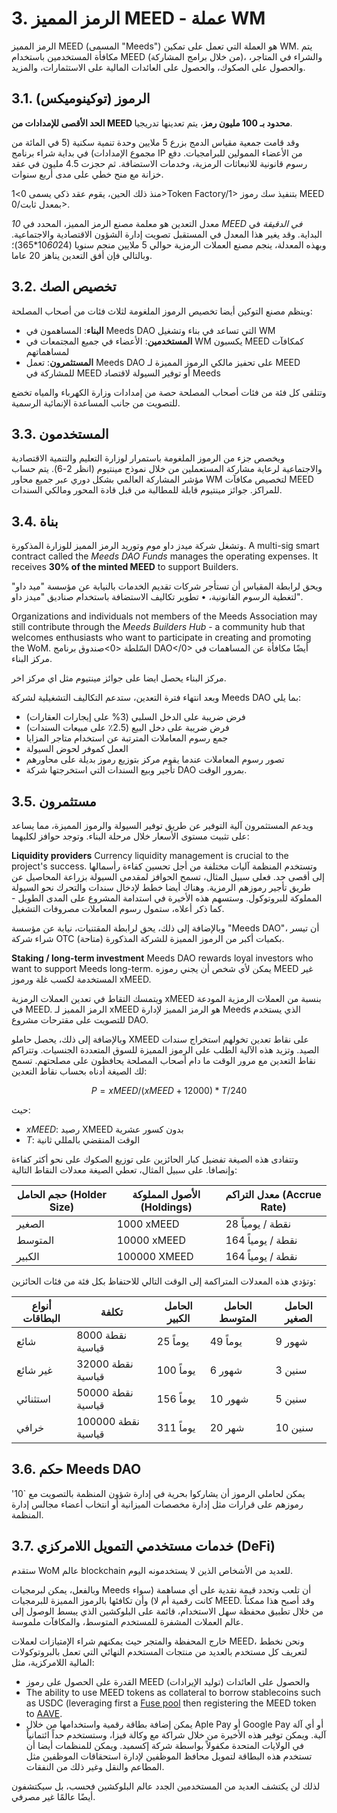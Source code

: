 # 3. الرمز المميز MEED - عملة WM

الرمز المميز MEED (المسمى "Meeds") هو العملة التي تعمل على تمكين WM. يتم مكافأة المستخدمين باستخدام MEED (من خلال برامج المشاركة)، والشراء في المتاجر، والحصول على الصكوك، والحصول على العائدات المالية على الاستثمارات، والمزيد.

## 3.1. الرموز (توكينوميكس)

**الحد الأقصى للإمدادات من MEED محدود بـ 100 مليون رمز**، يتم تعدينها تدريجيا.

وقد قامت جمعية مقياس الدمج بزرع 5 ملايين وحدة تنمية سكنية (5 في المائة من مجموع الإمدادات) في بداية شراء برنامج IP من الأعضاء الممولين للبرامجيات. دفع رسوم قانونية للانبعاثات الرمزية، وخدمات الاستضافة. ثم حجزت 4.5 مليون في عقد خزانة مع منح خطي على مدى أربع سنوات.

منذ ذلك الحين، يقوم عقد ذكي يسمى 0>1>Token Factory/1> بتنفيذ سك رموز MEED بمعدل ثابت/0>.

معدل التعدين هو معلمة مصنع الرمز المميز، المحدد في *10 MEED في الدقيقة* في البداية. وقد يغير هذا المعدل في المستقبل تصويت إدارة الشؤون الاقتصادية والاجتماعية. وبهذه المعدلة، ينجم مصنع العملات الرمزية حوالي 5 ملايين منجم سنويا (10*60*24*365)؛ وبالتالي فإن أفق التعدين يناهز 20 عاما.

## 3.2. تخصيص الصك

وينظم مصنع التوكين أيضا تخصيص الرموز الملغومة لثلاث فئات من أصحاب المصلحة:

- **البناء**: المساهمون في Meeds DAO التي تساعد في بناء وتشغيل WM
- **المستخدمين**: الأعضاء في جميع المجتمعات في WM يكسبون MEED كمكافآت لمساهماتهم
- **المستثمرون**: تعمل Meeds DAO على تحفيز مالكي الرموز المميزة لـ MEED للمشاركة في MEED أو توفير السيولة لاقتصاد Meeds

وتتلقى كل فئة من فئات أصحاب المصلحة حصة من إمدادات وزارة الكهرباء والمياه تخضع للتصويت من جانب المساعدة الإنمائية الرسمية.

## 3.3. المستخدمون

ويخصص جزء من الرموز الملغومة باستمرار لوزارة التعليم والتنمية الاقتصادية والاجتماعية لرعاية مشاركة المستعملين من خلال نموذج مينتيوم (انظر 2-6). يتم حساب مؤشر المشاركة العالمي بشكل دوري عبر جميع محاور WM لتخصيص مكافآت MEED للمراكز. جوائز مينتيوم قابلة للمطالبة من قبل قادة المحور ومالكي السندات.

## 3.4. بناة

وتشغل شركة ميدز داو موم وتوريد الرمز المميز للوزارة المذكورة. A multi-sig smart contract called the _Meeds DAO Funds_ manages the operating expenses. It receives **30% of the minted MEED** to support Builders.

ويحق لرابطة المقياس أن تستأجر شركات تقديم الخدمات بالنيابة عن مؤسسة "ميد داو" لتغطية الرسوم القانونية، • تطوير تكاليف الاستضافة باستخدام صناديق "ميدز داو".

Organizations and individuals not members of the Meeds Association may still contribute through the _Meeds Builders Hub_  - a community hub that welcomes enthusiasts who want to participate in creating and promoting the WoM. السّلطة <0>صندوق برنامج DAO</0> أيضًا مكافأة عن المساهمات في مركز البناء.

مركز البناء يحصل ايضا على جوائز مينتيوم مثل اي مركز اخر.

وبعد انتهاء فترة التعدين، ستدعم التكاليف التشغيلية لشركة Meeds DAO بما يلي:

- فرض ضريبة على الدخل السلبي (3% على إيجارات العقارات)
- فرض ضريبة على دخل البيع (2.5٪ على مبيعات السندات)
- جمع رسوم المعاملات المترتبة عن استخدام متاجر المزايا
- العمل كموفر لحوض السيولة
- تصور رسوم المعاملات عندما يقوم مركز بتوزيع رموز بديلة على محاورهم
- تأجير وبيع السندات التي استخرجتها شركة DAO بمرور الوقت.


## 3.5. مستثمرون

ويدعم المستثمرون آلية التوفير عن طريق توفير السيولة والرموز المميزة، مما يساعد على تثبيت مستوى الأسعار خلال مرحلة البناء. وتوجد حوافز لكليهما:

**Liquidity providers** Currency liquidity management is crucial to the project's success. وتستخدم المنظمة آليات مختلفة من أجل تحسين كفاءة رأسمالها إلى أقصى حد. فعلى سبيل المثال، تسمح الحوافز لمقدمي السيولة بزراعة المحاصيل عن طريق تأجير رموزهم الرمزية. وهناك أيضا خطط لإدخال سندات والتحرك نحو السيولة المملوكة للبروتوكول. وستسهم هذه الأخيرة في استدامة المشروع على المدى الطويل - كما ذكر أعلاه، ستمول رسوم المعاملات مصروفات التشغيل.

وبالإضافة إلى ذلك، يحق لرابطة المقتنيات، نيابة عن مؤسسة "Meeds DAO"، أن تيسر شراء شركة OTC (متاحة) بكميات أكبر من الرموز المميزة للشركة المذكورة.

**Staking / long-term investment** Meeds DAO rewards loyal investors who want to support Meeds long-term. يمكن لأي شخص أن يجني رموزه MEED غير المستخدمة لكسب غلة ورموز xMEED.

ويتمسك التقاط في تعدين العملات الرمزية xMEED بنسبة من العملات الرمزية المودعة في MEED. الرمز المميز لـ xMEED هو الرمز المميز لإدارة Meeds الذي يستخدم للتصويت على مقترحات مشروع DAO.

وبالإضافة إلى ذلك، يحصل حاملو XMEED على نقاط تعدين تخولهم استخراج سندات الصيد. وتزيد هذه الآلية الطلب على الرموز المميزة للسوق المتعددة الجنسيات. وتتراكم نقاط التعدين مع مرور الوقت ما دام أصحاب المصلحة يحافظون على مصلحتهم. تسمح لك الصيغة أدناه بحساب نقاط التعدين:

 $$ P = xMEED / (xMEED + 12000) * T / 240 $$

 حيث:

- $xMEED$: رصيد XMEED بدون كسور عشرية
- $T$: الوقت المنقضي بالمللي ثانية

وتتفادى هذه الصيغة تفضيل كبار الحائزين على توزيع الصكوك على نحو أكثر كفاءة وإنصافا. على سبيل المثال، تعطي الصيغة معدلات النقاط التالية:

| **حجم الحامل (Holder Size)** | **الأصول المملوكة (Holdings)** | **معدل التراكم (Accrue Rate)** |
| ---------------------------- | ------------------------------ | ------------------------------ |
| الصغير                       | 1000 xMEED                     | 28 نقطة / يومياً               |
| المتوسط                      | 10000 xMEED                    | 164 نقطة / يومياً              |
| الكبير                       | 100000 XMEED                   | 164 نقطة / يومياً              |


وتؤدي هذه المعدلات المتراكمة إلى الوقت التالي للاحتفاظ بكل فئة من فئات الحائزين:

| **أنواع البطاقات** | **تكلفة**          | **الحامل الكبير** | **الحامل المتوسط** | **الحامل الصغير** |
| ------------------ | ------------------ | ----------------- | ------------------ | ----------------- |
| شائع               | 8000 نقطة قياسية   | 25 يوماً          | 49 يوماً           | 9 شهور            |
| غير شائع           | 32000 نقطة قياسية  | 100 يوماً         | 6 شهور             | 3 سنين            |
| استثنائي           | 50000 نقطة قياسية  | 156 يوماً         | 10 شهور            | 5 سنين            |
| خرافي              | 100000 نقطة قياسية | 311 يوماً         | 20 شهر             | 10 سنين           |

## 3.6. حكم Meeds DAO

'10` يمكن لحاملي الرموز أن يشاركوا بحرية في إدارة شؤون المنظمة بالتصويت مع رموزهم على قرارات مثل إدارة مخصصات الميزانية أو انتخاب أعضاء مجالس إدارة المنظمة.

## 3.7. خدمات مستخدمي التمويل اللامركزي (DeFi)

ستقدم WoM عالم blockchain للعديد من الأشخاص الذين لا يستخدمونه اليوم.

وبالفعل، يمكن لبرمجيات Meeds أن تلعب وتحدد قيمة نقدية على أي مساهمة (سواء كانت رقمية أم لا) وأن تكافئها بالرموز المميزة للبرمجيات MEED. وقد أصبح هذا ممكناً من خلال تطبيق محفظة سهل الاستخدام، قائمة على البلوكشين الذي يبسط الوصول إلى عالم العملات المشفرة للمستخدم المتوسط، والمكافآت ملموسة.

خارج المحفظة والمتجر حيث يمكنهم شراء الإمتيازات لعملات MEED، ونحن نخطط لتعريف كل مستخدم بالعديد من منتجات المستخدم النهائي التي تعمل بالبروتوكولات المالية اللامركزية، مثل:

- القدرة على الحصول على رموز MEED والحصول على العائدات (توليد الإيرادات)
- The ability to use MEED tokens as collateral to borrow stablecoins such as USDC (leveraging first a [Fuse pool](https://app.rari.capital/fuse) then registering the MEED token to [AAVE](https://aave.com/).
- يمكن إضافة بطاقة رقمية واستخدامها من خلال Aple Pay أو Google Pay أو أي آلة آلية. ويمكن توفير هذه الأخيرة من خلال شراكة مع وكالة فيزا، وستستخدم حداً ائتمانياً في الولايات المتحدة مكفولاً بواسطة شركة إكسميد. ويمكن للمنظمات أيضا أن تستخدم هذه البطاقة لتمويل محافظ الموظفين لإدارة استحقاقات الموظفين مثل المطاعم والنقل وغير ذلك من النفقات.

لذلك لن يكتشف العديد من المستخدمين الجدد عالم البلوكشين فحسب، بل سيكتشفون أيضًا عالمًا غير مصرفي.

 

